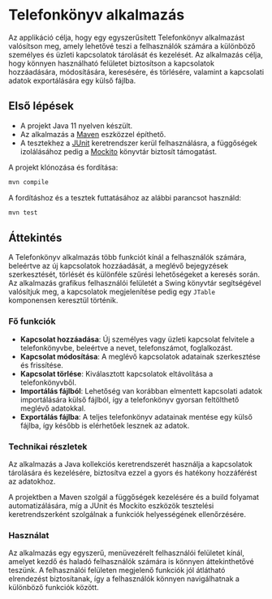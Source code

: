 # Telefonkönyv alkalmazás

Az applikáció célja, hogy egy egyszerűsített Telefonkönyv alkalmazást valósítson meg, amely lehetővé teszi a felhasználók számára a különböző személyes és üzleti kapcsolatok tárolását és kezelését. Az alkalmazás célja, hogy könnyen használható felületet biztosítson a kapcsolatok hozzáadására, módosítására, keresésére, és törlésére, valamint a kapcsolati adatok exportálására egy külső fájlba.

## Első lépések

- A projekt Java 11 nyelven készült.
- Az alkalmazás a [Maven](https://maven.apache.org/) eszközzel építhető.
- A tesztekhez a [JUnit](https://junit.org/junit4/) keretrendszer kerül felhasználásra, a függőségek izolálásához pedig a [Mockito](https://site.mockito.org/) könyvtár biztosít támogatást.

A projekt klónozása és fordítása:

```bash
mvn compile
```

A fordításhoz és a tesztek futtatásához az alábbi parancsot használd:


```bash
mvn test
```
## Áttekintés

A Telefonkönyv alkalmazás több funkciót kínál a felhasználók számára, beleértve az új kapcsolatok hozzáadását, a meglévő bejegyzések szerkesztését, törlését és különféle szűrési lehetőségeket a keresés során. Az alkalmazás grafikus felhasználói felületét a Swing könyvtár segítségével valósítjuk meg, a kapcsolatok megjelenítése pedig egy `JTable` komponensen keresztül történik.

### Fő funkciók

- **Kapcsolat hozzáadása**: Új személyes vagy üzleti kapcsolat felvitele a telefonkönyvbe, beleértve a nevet, telefonszámot, foglalkozást.
- **Kapcsolat módosítása**: A meglévő kapcsolatok adatainak szerkesztése és frissítése.
- **Kapcsolat törlése**: Kiválasztott kapcsolatok eltávolítása a telefonkönyvből.
- **Importálás fájlból**: Lehetőség van korábban elmentett kapcsolati adatok importálására külső fájlból, így a telefonkönyv gyorsan feltölthető meglévő adatokkal.
- **Exportálás fájlba**: A teljes telefonkönyv adatainak mentése egy külső fájlba, így később is elérhetőek lesznek az adatok.

### Technikai részletek

Az alkalmazás a Java kollekciós keretrendszerét használja a kapcsolatok tárolására és kezelésére, biztosítva ezzel a gyors és hatékony hozzáférést az adatokhoz.

A projektben a Maven szolgál a függőségek kezelésére és a build folyamat automatizálására, míg a JUnit és Mockito eszközök tesztelési keretrendszerként szolgálnak a funkciók helyességének ellenőrzésére.

### Használat

Az alkalmazás egy egyszerű, menüvezérelt felhasználói felületet kínál, amelyet kezdő és haladó felhasználók számára is könnyen áttekinthetővé teszünk. A felhasználói felületen megjelenő funkciók jól átlátható elrendezést biztosítanak, így a felhasználók könnyen navigálhatnak a különböző funkciók között.